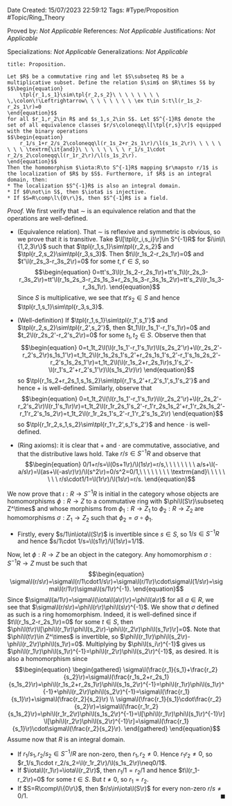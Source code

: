 <div class="topSpace"></div>

Date Created: 15/07/2023 22:59:12
Tags: #Type/Proposition #Topic/Ring_Theory

Proved by: <i>Not Applicable</i>
References: <i>Not Applicable</i>
Justifications: <i>Not Applicable</i>

Specializations: <i>Not Applicable</i>
Generalizations: <i>Not Applicable</i>

``` ad-Proposition
title: Proposition.

Let $R$ be a commutative ring and let $S\subseteq R$ be a multiplicative subset. Define the relation $\sim$ on $R\times S$ by
$$\begin{equation}
    \tpl{r_1,s_1}\sim\tpl{r_2,s_2}\ \ \ \ \ \ \ \ \,\colon\!\Leftrightarrow\ \ \ \ \ \ \ \ \ex t\in S:t\l(r_1s_2-r_2s_1\r)=0
\end{equation}$$
for all $r_1,r_2\in R$ and $s_1,s_2\in S$. Let $S^{-1}R$ denote the set of all equivalence classes $r/s\coloneqq\l[\tpl{r,s}\r]$ equipped with the binary operations
$$\begin{equation}
    r_1/s_1+r_2/s_2\coloneqq\l(r_1s_2+r_2s_1\r)/\l(s_1s_2\r)\ \ \ \ \ \ \ \ \textrm{\it{and}}\ \ \ \ \ \ \ \ r_1/s_1\cdot r_2/s_2\coloneqq\l(r_1r_2\r)/\l(s_1s_2\r).
\end{equation}$$
Then the homomorphism $\iota:R\to S^{-1}R$ mapping $r\mapsto r/1$ is the localization of $R$ by $S$. Furthermore, if $R$ is an integral domain, then:
* The localization $S^{-1}R$ is also an integral domain.
* If $0\not\in S$, then $\iota$ is injective.
* If $S=R\comp\l\{0\r\}$, then $S^{-1}R$ is a field.

```

<i>Proof.</i> We first verify that $\sim$ is an equivalence relation and that the operations are well-defined.
* (Equivalence relation). That $\sim$ is reflexive and symmetric is obvious, so we prove that it is transitive. Take $\l[\tpl{r_i,s_i}\r]\in S^{-1}R$ for $i\in\l\{1,2,3\r\}$ such that $\tpl{r_1,s_1}\sim\tpl{r_2,s_2}$ and $\tpl{r_2,s_2}\sim\tpl{r_3,s_3}$. Then $t\l(r_1s_2-r_2s_1\r)=0$ and $t'\l(r_2s_3-r_3s_2\r)=0$ for some $t,t'\in S$, so
$$\begin{equation}
    0=tt's_3\l(r_1s_2-r_2s_1\r)+tt's_1\l(r_2s_3-r_3s_2\r)=tt'\l(r_1s_2s_3-r_2s_1s_3+r_2s_1s_3-r_3s_1s_2\r)=tt's_2\l(r_1s_3-r_3s_1\r).
\end{equation}$$
Since $S$ is multiplicative, we see that $tt's_2\in S$ and hence $\tpl{r_1,s_1}\sim\tpl{r_3,s_3}$.
* (Well-definition) If $\tpl{r_1,s_1}\sim\tpl{r_1',s_1'}$ and $\tpl{r_2,s_2}\sim\tpl{r_2',s_2'}$, then $t_1\l(r_1s_1'-r_1's_1\r)=0$ and $t_2\l(r_2s_2'-r_2's_2\r)=0$ for some $t_1,t_2\in S$. Observe then that
$$\begin{equation}
    0=t_1t_2\l(\l(r_1s_1'-r_1's_1\r)\l(s_2s_2'\r)+\l(r_2s_2'-r_2's_2\r)s_1s_1'\r)=t_1t_2\l(r_1s_2s_1's_2'+r_2s_1s_1's_2'-r_1's_1s_2s_2'-r_2's_1s_2s_1'\r)=t_1t_2\l(\l(r_1s_2+r_2s_1\r)s_1's_2'-\l(r_1's_2'+r_2's_1'\r)\l(s_1s_2\r)\r)
\end{equation}$$
so $\tpl{r_1s_2+r_2s_1,s_1s_2}\sim\tpl{r_1's_2'+r_2's_1',s_1's_2'}$ and hence $+$ is well-defined. Similarly, observe that
$$\begin{equation}
    0=t_1t_2\l(\l(r_1s_1'-r_1's_1\r)\l(r_2s_2'\r)+\l(r_2s_2'-r_2's_2\r)\l(r_1's_1\r)\r)=t_1t_2\l(r_1r_2s_1's_2'-r_1'r_2s_1s_2'+r_1'r_2s_1s_2'-r_1'r_2's_1s_2\r)=t_1t_2\l(r_1r_2s_1's_2'-r_1'r_2's_1s_2\r)
\end{equation}$$
so $\tpl{r_1r_2,s_1,s_2}\sim\tpl{r_1'r_2',s_1's_2'}$ and hence $\cdot$ is well-defined.

* (Ring axioms): it is clear that $+$ and $\cdot$ are commutative, associative, and that the distributive laws hold. Take $r/s\in S^{-1}R$ and observe that
$$\begin{equation}
    0/1+r/s=\l(0s+1\r)/\l(1s\r)=r/s,\ \ \ \ \ \ \ \ a/s+\l(-a/s\r)=\l(as+\l(-as\r)\r)/\l(s^2\r)=0/s^2=0/1,\ \ \ \ \ \ \ \ \textrm{and}\ \ \ \ \ \ \ \ r/s\cdot1/1=\l(1r\r)/\l(1s\r)=r/s.
\end{equation}$$

We now prove that $\iota:R\to S^{-1}R$ is initial in the category whose objects are homomorphisms $\phi:R\to Z$ to a commutative ring with $\phi\l(S\r)\subseteq Z^\times$ and whose morphisms from $\phi_1:R\to Z_1$ to $\phi_2:R\to Z_2$ are homomorphisms $\sigma:Z_1\to Z_2$ such that $\phi_2=\sigma\circ\phi_1$.
* Firstly, every $s/1\in\iota\l(S\r)$ is invertible since $s\in S$, so $1/s\in S^{-1}R$ and hence $s/1\cdot 1/s=\l(s1\r)/\l(1s\r)=1/1$.

Now, let $\phi:R\to Z$ be an object in the category. Any homomorphism $\sigma:S^{-1}R\to Z$ must be such that
$$\begin{equation}
    \sigma\l(r/s\r)=\sigma\l(r/1\cdot1/s\r)=\sigma\l(r/1\r)\cdot\sigma\l(1/s\r)=\sigma\l(r/1\r)\sigma\l(s/1\r)^{-1}.
\end{equation}$$
Since $\sigma\l(a/1\r)=\sigma\l(\iota\l(a\r)\r)=\phi\l(a\r)$ for all $a\in R$, we see that $\sigma\l(r/s\r)=\phi\l(r\r)\phi\l(s\r)^{-1}$. We show that $\sigma$ defined as such is a ring homomorphism. Indeed, it is well-defined since if $t\l(r_1s_2-r_2s_1\r)=0$ for some $t\in S$, then $\phi\l(t\r)\l[\phi\l(r_1\r)\phi\l(s_2\r)-\phi\l(r_2\r)\phi\l(s_1\r)\r]=0$. Note that $\phi\l(t\r)\in Z^\times$ is invertible, so $\phi\l(r_1\r)\phi\l(s_2\r)-\phi\l(r_2\r)\phi\l(s_1\r)=0$. Multiplying by $\phi\l(s_i\r)^{-1}$ gives us $\phi\l(r_1\r)\phi\l(s_1\r)^{-1}=\phi\l(r_2\r)\phi\l(s_2\r)^{-1}$, as desired. It is also a homomorphism since
$$\begin{equation}
    \begin{gathered}
        \sigma\l(\frac{r_1}{s_1}+\frac{r_2}{s_2}\r)=\sigma\l(\frac{r_1s_2+r_2s_1}{s_1s_2}\r)=\phi\l(r_1s_2+r_2s_1\r)\phi\l(s_1s_2\r)^{-1}=\phi\l(r_1\r)\phi\l(s_1\r)^{-1}+\phi\l(r_2\r)\phi\l(s_2\r)^{-1}=\sigma\l(\frac{r_1}{s_1}\r)+\sigma\l(\frac{r_2}{s_2}\r) \\
        \sigma\l(\frac{r_1}{s_1}\cdot\frac{r_2}{s_2}\r)=\sigma\l(\frac{r_1r_2}{s_1s_2}\r)=\phi\l(r_1r_2\r)\phi\l(s_1s_2\r)^{-1}=\l[\phi\l(r_1\r)\phi\l(s_1\r)^{-1}\r]\l[\phi\l(r_2\r)\phi\l(s_2\r)^{-1}\r]=\sigma\l(\frac{r_1}{s_1}\r)\cdot\sigma\l(\frac{r_2}{s_2}\r).
    \end{gathered}
\end{equation}$$
Assume now that $R$ is an integral domain.
* If $r_1/s_1,r_2/s_2\in S^{-1}/R$ are non-zero, then $r_1,r_2\neq0$. Hence $r_1r_2\neq0$, so $r_1/s_1\cdot r_2/s_2=\l(r_1r_2\r)/\l(s_1s_2\r)\neq0/1$.
* If $\iota\l(r_1\r)=\iota\l(r_2\r)$, then $r_1/1=r_2/1$ and hence $t\l(r_1-r_2\r)=0$ for some $t\in S$. But $t\neq0$, so $r_1=r_2$.
* If $S=R\comp\l\{0\r\}$, then $r/s\in\iota\l(S\r)$ for every non-zero $r/s\neq0/1$.<span style="float:right;">$\blacksquare$</span>
